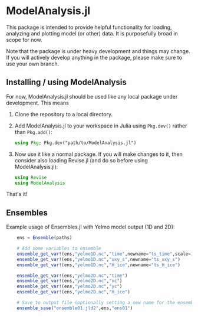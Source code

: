 # ModelAnalysis.jl

This package is intended to provide helpful functionality for loading, analyzing and plotting
model (or other) data. It is purposefully broad in scope for now.

Note that the package is under heavy development and things may change. If you will actively
develop anything in the package, please make sure to use your own branch.

## Installing / using ModelAnalysis

For now, ModelAnalysis.jl should be used like any local package under development. This means

1. Clone the repository to a local directory.

2. Add ModelAnalysis.jl to your workspace in Julia using `Pkg.dev()` rather than `Pkg.add()`:

    ```julia
    using Pkg; Pkg.dev("path/to/ModelAnalysis.jl")
    ```

3. Now use it like a normal package. If you will make changes to it, then consider also
loading Revise.jl (and do so before using ModelAnalysis.jl):

    ```julia
    using Revise
    using ModelAnalysis
    ```

That's it!

## Ensembles

Example usage of Ensembles.jl with Yelmo model output (1D and 2D):

```julia
    ens = Ensemble(paths)

    # Add some variables to ensemble
    ensemble_get_var!(ens,"yelmo1D.nc","time",newname="ts_time",scale=1e-3)
    ensemble_get_var!(ens,"yelmo1D.nc","uxy_s",newname="ts_uxy_s")
    ensemble_get_var!(ens,"yelmo1D.nc","H_ice",newname="ts_H_ice")

    ensemble_get_var!(ens,"yelmo2D.nc","time")
    ensemble_get_var!(ens,"yelmo2D.nc","xc")
    ensemble_get_var!(ens,"yelmo2D.nc","yc")
    ensemble_get_var!(ens,"yelmo2D.nc","H_ice")

    # Save to output file (optionally setting a new name for the ensemble object `ens01` for when it is loaded into memory again)
    ensemble_save("ensemble01.jld2",ens,"ens01")
```
